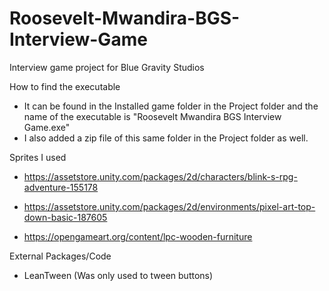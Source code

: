 # Roosevelt-Mwandira-BGS-Interview-Game
Interview game project for Blue Gravity Studios

How to find the executable
- It can be found in the Installed game folder in the Project folder and the name of the executable is "Roosevelt Mwandira BGS Interview Game.exe"
- I also added a zip file of this same folder in the Project folder as well.

Sprites I used 
- https://assetstore.unity.com/packages/2d/characters/blink-s-rpg-adventure-155178

- https://assetstore.unity.com/packages/2d/environments/pixel-art-top-down-basic-187605

- https://opengameart.org/content/lpc-wooden-furniture

External Packages/Code
- LeanTween (Was only used to tween buttons)
